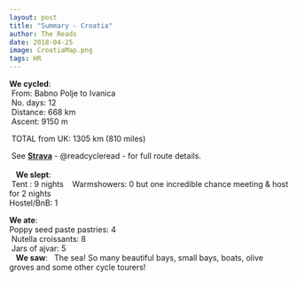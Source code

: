 ```yaml
---
layout: post
title: "Summary - Croatia"
author: The Reads
date: 2018-04-25
image: CroatiaMap.png
tags: HR
---
```


**We cycled**:  
  From: Babno Polje to Ivanica   
  No. days: 12  
  Distance: 668 km  
  Ascent: 9150 m    
  
  TOTAL from UK: 1305 km (810 miles)  
  
  See [**Strava**](https://www.strava.com/athletes/readcycleread) - @readcycleread - for full route details.  
    
  
  **We slept**:  
  Tent : 9 nights   
  Warmshowers: 0 but one incredible chance meeting & host for 2 nights  
  Hostel/BnB: 1  
    
  **We ate**:  
  Poppy seed paste pastries: 4  
  Nutella croissants: 8    
  Jars of ajvar: 5  
  
  **We saw**:  
  The sea! So many beautiful bays, small bays, boats, olive groves and some other cycle tourers!   

